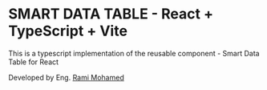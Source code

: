 # SMART DATA TABLE - React + TypeScript + Vite


This is a typescript implementation of the reusable component - Smart Data Table for React

Developed by Eng. [Rami Mohamed](https://rami.sd "Rami Mohamed")